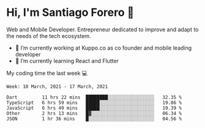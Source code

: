 # Hi, I'm Santiago Forero 👋
Web and Mobile Developer. Entrepreneur dedicated to improve and adapt to the needs of the tech ecosystem.

- 🔭 I’m currently working at Kuppo.co as co founder and mobile leading developer
- 🌱 I’m currently learning React and Flutter

My coding time the last week 💻
<!--START_SECTION:waka-->
```text
Week: 10 March, 2021 - 17 March, 2021

Dart         11 hrs 22 mins  ████████░░░░░░░░░░░░░░░░░   32.35 % 
TypeScript   6 hrs 59 mins   █████░░░░░░░░░░░░░░░░░░░░   19.86 % 
JavaScript   6 hrs 49 mins   █████░░░░░░░░░░░░░░░░░░░░   19.39 % 
Other        2 hrs 13 mins   █▓░░░░░░░░░░░░░░░░░░░░░░░   06.34 % 
JSON         1 hr 36 mins    █░░░░░░░░░░░░░░░░░░░░░░░░   04.56 % 
```
<!--END_SECTION:waka-->
